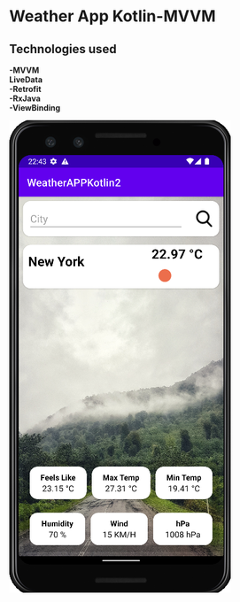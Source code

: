 # Weather App Kotlin-MVVM
## Technologies used <br/>
**-MVVM** <br/>
**LiveData** <br/>
**-Retrofit** <br/>
**-RxJava** <br/>
**-ViewBinding** <br/>

![ScreenShot](https://github.com/AdemMuslugil/WeatherAppKotlin/blob/main/Ekran%20Al%C4%B1nt%C4%B1s%C4%B1.PNG)

